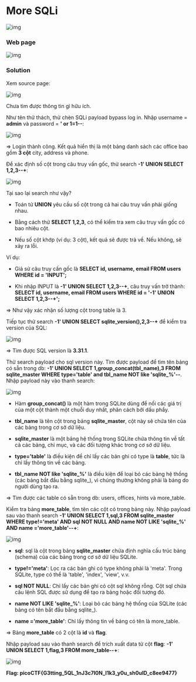 # More SQLi
![img](https://github.com/DucThinh47/PicoCTF_Writeups/blob/main/Web_Exploitation/images/image86.png?raw=true)

### Web page
![img](https://github.com/DucThinh47/PicoCTF_Writeups/blob/main/Web_Exploitation/images/image87.png?raw=true)

### Solution

Xem source page: 

![img](https://github.com/DucThinh47/PicoCTF_Writeups/blob/main/Web_Exploitation/images/image88.png?raw=true)

Chưa tìm được thông tin gì hữu ích.

Như tên thử thách, thử chèn SQLi payload bypass log in. Nhập username = **admin** và password = **' or 1=1--**:

![img](https://github.com/DucThinh47/PicoCTF_Writeups/blob/main/Web_Exploitation/images/image89.png?raw=true)

=> Login thành công. Kết quả hiển thị là một bảng danh sách các office bao gồm **3 cột** city, address và phone. 

Để xác định số cột trong câu truy vấn gốc, thử search **-1' UNION SELECT 1,2,3--+**:

![img](https://github.com/DucThinh47/PicoCTF_Writeups/blob/main/Web_Exploitation/images/image90.png?raw=true)

Tại sao lại search như vậy?

- Toán tử **UNION** yêu cầu số cột trong cả hai câu truy vấn phải giống nhau.

- Bằng cách thử **SELECT 1,2,3**, có thể kiểm tra xem câu truy vấn gốc có bao nhiêu cột.

- Nếu số cột khớp (ví dụ: 3 cột), kết quả sẽ được trả về. Nếu không, sẽ xảy ra lỗi.

Ví dụ:
- Giả sử câu truy cấn gốc là **SELECT id, username, email FROM users WHERE id = 'INPUT';**

- Khi nhập INPUT là **-1' UNION SELECT 1,2,3--+**, câu truy vấn trở thành: **SELECT id, username, email FROM users WHERE id = '-1' UNION SELECT 1,2,3--+';**

=> Như vậy xác nhận số lượng cột trong table là 3.

Tiếp tục thử search **-1' UNION SELECT sqlite_version(),2,3--+** để kiểm tra version của SQL:

![img](https://github.com/DucThinh47/PicoCTF_Writeups/blob/main/Web_Exploitation/images/image91.png?raw=true)

=> Tìm được SQL version là **3.31.1**.

Thử search payload cho sql version này. Tìm được payload để tìm tên bảng có sẵn trong db: **-1' UNION SELECT 1,group_concat(tbl_name),3 FROM sqlite_master WHERE type='table' and tbl_name NOT like 'sqlite_%'--**. Nhập payload này vào thanh search:

![img](https://github.com/DucThinh47/PicoCTF_Writeups/blob/main/Web_Exploitation/images/image92.png?raw=true)

- Hàm **group_concat()** là một hàm trong SQLite dùng để nối các giá trị của một cột thành một chuỗi duy nhất, phân cách bởi dấu phẩy. 

- **tbl_name** là tên cột trong bảng **sqlite_master**, cột này sẽ chứa tên của các bảng trong cơ sở dữ liệu. 

- **sqlite_master** là một bảng hệ thống trong SQLite chứa thông tin về tất cả các bảng, chỉ mục, và các đối tượng khác trong cơ sở dữ liệu.

- **type='table'** là điều kiện để chỉ lấy các bản ghi có type là **table**, tức là chỉ lấy thông tin về các bảng.

- **tbl_name NOT like 'sqlite_%'** là điều kiện để loại bỏ các bảng hệ thống (các bảng bắt đầu bằng sqlite_), vì chúng thường không phải là bảng do người dùng tạo ra.

=> Tìm được các table có sẵn trong db: users, offices, hints và more_table.

Kiểm tra bảng **more_table**, tìm tên các cột có trong bảng này. Nhập payload sau vào thanh search **-1' UNION SELECT 1,sql,3 FROM sqlite_master WHERE type!='meta' AND sql NOT NULL AND name NOT LIKE 'sqlite_%' AND name ='more_table'--+**:

![img](https://github.com/DucThinh47/PicoCTF_Writeups/blob/main/Web_Exploitation/images/image93.png?raw=true)

- **sql**: sql là cột trong bảng **sqlite_master** chứa định nghĩa cấu trúc bảng (schema) của các bảng trong cơ sở dữ liệu SQLite.

- **type!='meta'**: Lọc ra các bản ghi có type không phải là 'meta'. Trong SQLite, type có thể là 'table', 'index', 'view', v.v.

- **sql NOT NULL**: Chỉ lấy các bản ghi có cột sql không rỗng. Cột sql chứa câu lệnh SQL được sử dụng để tạo ra bảng hoặc đối tượng đó.

- **name NOT LIKE 'sqlite_%'**: Loại bỏ các bảng hệ thống của SQLite (các bảng có tên bắt đầu bằng sqlite_).

- **name ='more_table'**: Chỉ lấy thông tin về bảng có tên là more_table.

=> Bảng **more_table** có 2 cột là **id** và **flag**.

Nhập payload sau vào thanh search để trích xuất data từ cột **flag**: **-1' UNION SELECT 1,flag,3 FROM more_table--+**:

![img](https://github.com/DucThinh47/PicoCTF_Writeups/blob/main/Web_Exploitation/images/image94.png?raw=true)

**Flag: picoCTF{G3tting_5QL_1nJ3c7I0N_l1k3_y0u_sh0ulD_c8ee9477}**
